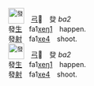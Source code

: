 

<sub><img id=發 alt=發 height=32 src=https://f.2cn.cn/hanzi/svg/767C.svg></sub>　[弓]()🏹　癹 _ba2_   
發[生]()　fa1[xeŋ1]()　happen.   
發[射]()　fa1[xe4]()　shoot.   
<sub><img id=發 alt=發 height=32 src=https://f.2cn.cn/hanzi/svg/767C.svg></sub>　[弓]()🏹　癹 _ba2_   
發[生]()　fa1[xeŋ1]()　happen.   
發[射]()　fa1[xe4]()　shoot.   
